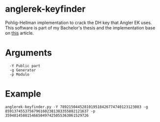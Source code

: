 # anglerek-keyfinder
Pohlig-Hellman implementation to crack the DH key that Angler EK uses. This software is part of my Bachelor's thesis and the implementation base on [this](https://securelist.com/blog/research/72097/attacking-diffie-hellman-protocol-implementation-in-the-angler-exploit-kit/) article.

# Arguments
```
  -Y Public part
  -g Generator
  -p Modulo
```

# Example
```
anglerek-keyfinder.py -Y 7892150445281019518426774740123123083 -g 85913745537567961602381383355882121637 -p 35948145881546650497425055363061529726
```
